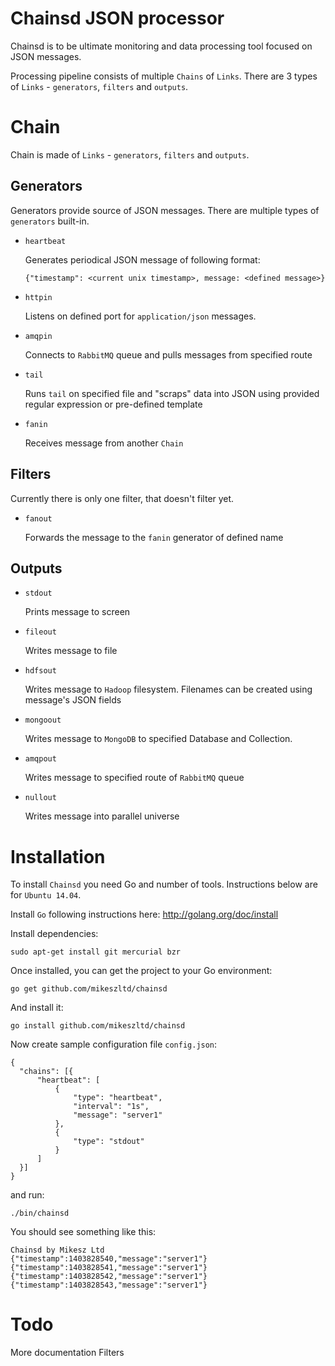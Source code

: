 Chainsd JSON processor
======================

Chainsd is to be ultimate monitoring and data processing tool focused on JSON messages. 

Processing pipeline consists of multiple `Chains` of `Links`. There are 3 types of `Links` - `generators`, `filters` and `outputs`.

# Chain

Chain is made of `Links` - `generators`, `filters` and `outputs`.

## Generators

Generators provide source of JSON messages. There are multiple types of `generators` built-in. 

  - `heartbeat`

    Generates periodical JSON message of following format:
  
    ```
    {"timestamp": <current unix timestamp>, message: <defined message>}
    ```
  
  - `httpin`
  
    Listens on defined port for `application/json` messages.

  - `amqpin`
  
    Connects to `RabbitMQ` queue and pulls messages from specified route

  - `tail`
  
    Runs `tail` on specified file and "scraps" data into JSON using provided regular expression or pre-defined template

  - `fanin`
  
    Receives message from another `Chain` 

## Filters

Currently there is only one filter, that doesn't filter yet.

  - `fanout`
  
    Forwards the message to the `fanin` generator of defined name

## Outputs

  - `stdout`
    
    Prints message to screen

  - `fileout`
  
    Writes message to file

  - `hdfsout`
  
    Writes message to `Hadoop` filesystem. Filenames can be created using message's JSON fields

  - `mongoout`
    
    Writes message to `MongoDB` to specified Database and Collection.

  - `amqpout`
  
    Writes message to specified route of `RabbitMQ` queue

  - `nullout`
  
    Writes message into parallel universe

# Installation

  To install `Chainsd` you need Go and number of tools. Instructions below are for `Ubuntu 14.04`.
  
  Install `Go` following instructions here: http://golang.org/doc/install
  
  Install dependencies:
  
  ```
  sudo apt-get install git mercurial bzr
  ```
  
  Once installed, you can get the project to your Go environment:
  
  ```
  go get github.com/mikeszltd/chainsd
  ```
  
  And install it:
  
  ```
  go install github.com/mikeszltd/chainsd
  ```
  
  Now create sample configuration file `config.json`:
  
  ```
  {
	"chains": [{
		"heartbeat": [
			{
				"type": "heartbeat",
				"interval": "1s",
				"message": "server1"
			},
			{
				"type": "stdout"
			}
		]
	}]
  }
  ``` 
  
  and run:
  
  ```
  ./bin/chainsd
  ```
  
  You should see something like this:
  
  ```
  Chainsd by Mikesz Ltd
  {"timestamp":1403828540,"message":"server1"}
  {"timestamp":1403828541,"message":"server1"}
  {"timestamp":1403828542,"message":"server1"}
  {"timestamp":1403828543,"message":"server1"}
  ```

# Todo

  More documentation
  Filters
  
  
